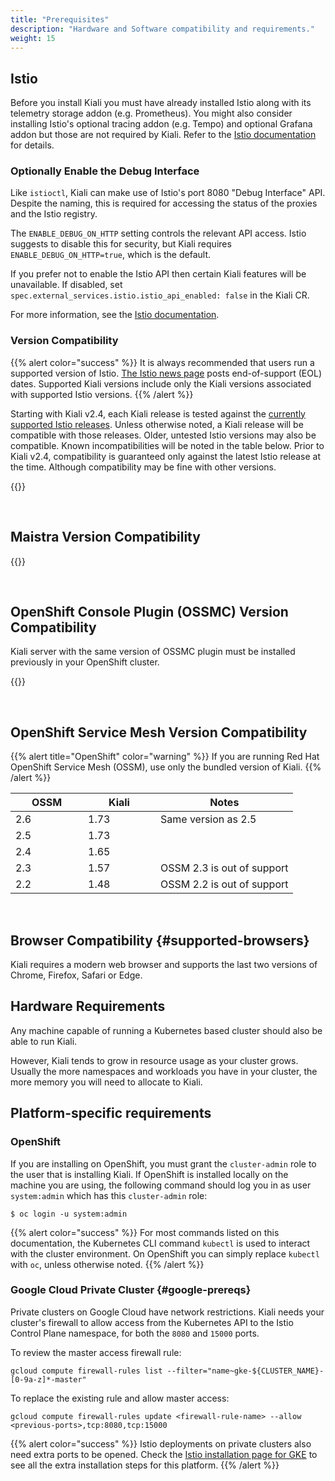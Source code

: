 ```yaml
---
title: "Prerequisites"
description: "Hardware and Software compatibility and requirements."
weight: 15
---
```


## Istio

Before you install Kiali you must have already installed Istio along with its
telemetry storage addon (e.g. Prometheus). You might also consider installing
Istio's optional tracing addon (e.g. Tempo) and optional Grafana addon but
those are not required by Kiali. Refer to the
[Istio documentation](https://istio.io/docs/setup/getting-started) for details.

### Optionally Enable the Debug Interface

Like `istioctl`, Kiali can make use of Istio's port 8080 "Debug Interface" API. Despite the naming, this is required for accessing the status of the proxies
and the Istio registry.

The `ENABLE_DEBUG_ON_HTTP` setting controls the relevant API access. Istio suggests to disable this for security, but Kiali requires `ENABLE_DEBUG_ON_HTTP=true`,
which is the default.

If you prefer not to enable the Istio API then certain Kiali features will be unavailable. If disabled, set `spec.external_services.istio.istio_api_enabled: false` in the Kiali CR.

For more information, see the [Istio documentation](https://istio.io/latest/docs/ops/best-practices/security/#control-plane).

### Version Compatibility

{{% alert color="success" %}}
It is always recommended that users run a supported version of Istio.
[The Istio news page](https://istio.io/news/) posts end-of-support (EOL)
dates. Supported Kiali versions include only the Kiali versions associated with
supported Istio versions.
{{% /alert %}}

Starting with Kiali v2.4, each Kiali release is tested against the [currently supported Istio releases](https://istio.io/latest/news).
Unless otherwise noted, a Kiali release will be compatible with those releases. Older, untested Istio versions may also be compatible.
Known incompatibilities will be noted in the table below. Prior to Kiali v2.4, compatibility is guaranteed only against the latest
Istio release at the time. Although compatibility may be fine with other versions.

{{<compat-table-istio>}}

<br />

## Maistra Version Compatibility

{{<compat-table-maistra>}}

<br />

## OpenShift Console Plugin (OSSMC) Version Compatibility

Kiali server with the same version of OSSMC plugin must be installed previously in your OpenShift cluster.

{{<compat-table-ossmc>}}

<br />

## OpenShift Service Mesh Version Compatibility

{{% alert title="OpenShift" color="warning" %}}
If you are running Red Hat OpenShift Service Mesh (OSSM), use only the bundled version of Kiali.
{{% /alert %}}

| <div style="width:100px">OSSM</div> | <div style="width:100px">Kiali</div> | Notes                      |
| ----------------------------------- | ------------------------------------ | -------------------------- |
| 2.6                                 | 1.73                                 | Same version as 2.5        |
| 2.5                                 | 1.73                                 |                            |
| 2.4                                 | 1.65                                 |                            |
| 2.3                                 | 1.57                                 | OSSM 2.3 is out of support |
| 2.2                                 | 1.48                                 | OSSM 2.2 is out of support |

<br />

## Browser Compatibility {#supported-browsers}

Kiali requires a modern web browser and supports the last two versions of Chrome, Firefox, Safari or Edge.

## Hardware Requirements

Any machine capable of running a Kubernetes based cluster should also be able
to run Kiali.

However, Kiali tends to grow in resource usage as your cluster grows. Usually
the more namespaces and workloads you have in your cluster, the more memory you
will need to allocate to Kiali.

## Platform-specific requirements

### OpenShift

If you are installing on OpenShift, you must grant the `cluster-admin` role to the user that is installing Kiali. If OpenShift is installed locally on the machine you are using, the following command should log you in as user `system:admin` which has this `cluster-admin` role:

```
$ oc login -u system:admin
```

{{% alert color="success" %}}
For most commands listed on this documentation, the Kubernetes CLI command `kubectl` is used to interact with the cluster environment. On OpenShift you can simply replace `kubectl` with `oc`, unless otherwise noted.
{{% /alert %}}

### Google Cloud Private Cluster {#google-prereqs}

Private clusters on Google Cloud have network restrictions. Kiali needs your cluster's firewall to allow access from the Kubernetes API to the Istio Control Plane namespace, for both the `8080` and `15000` ports.

To review the master access firewall rule:

```
gcloud compute firewall-rules list --filter="name~gke-${CLUSTER_NAME}-[0-9a-z]*-master"
```

To replace the existing rule and allow master access:

```
gcloud compute firewall-rules update <firewall-rule-name> --allow <previous-ports>,tcp:8080,tcp:15000
```

{{% alert color="success" %}}
Istio deployments on private clusters also need extra ports to be opened. Check the [Istio installation page for GKE](https://istio.io/latest/docs/setup/platform-setup/gke/) to see all the extra installation steps for this platform.
{{% /alert %}}

